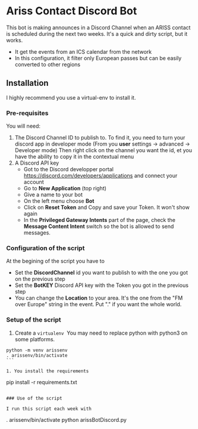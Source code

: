 # Ariss Contact Discord Bot

This bot is making announces in a Discord Channel when an ARISS contact is scheduled during the next two weeks. 
It's a quick and dirty script, but it works.

- It get the events from an ICS calendar from the network
- In this configuration, it filter only European passes but can be easily converted to other regions

## Installation

I highly recommend you use a virtual-env to install it.

### Pre-requisites

You will need:
1. The Discord Channel ID to publish to.
    To find it, you need to turn your discord app in developer mode (From you **user** settings -> advanced -> Developer mode)
    Then right click on the channel you want the id, et you have the ability to copy it in the contextual menu
1. A Discord API key
    - Got to the Discord developper portal https://discord.com/developers/applications and connect your account
    - Go to **New Application** (top right)
    - Give a name to your bot
    - On the left menu choose **Bot**
    - Click on **Reset Token** and Copy and save your Token. It won't show again
    - In the **Privileged Gateway Intents** part of the page, check the **Message Content Intent** switch so the bot is allowed to send messages.

### Configuration of the script

At the begining of the script you have to
- Set the **DiscordChannel** id you want to publish to with the one you got on the previous step
- Set the **BotKEY** Discord API key with the Token you got in the previous step
- You can change the **Location** to your area. It's the one from the "FM over Europe" string in the event. Put "." if you want the whole world.

### Setup of the script

1. Create a `virtualenv` 
You may need to replace python with python3 on some platforms.

```
python -m venv arissenv 
. arissenv/bin/activate
``` 

1. You install the requirements
```
pip install -r requirements.txt
```

### Use of the script

I run this script each week with
```
. arissenv/bin/activate
python arissBotDiscord.py
```

